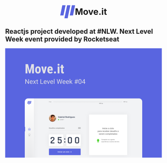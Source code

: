 <h1 style="display: flex; align-items: center; justify-content: center; align-content: center; ">
  <img alt="Move.it Logo" title="#MoveitLogo" src="./images/Logo.png" />
  <strong>Move.it</strong>
</h1>
 
<h2>
 Reactjs project developed at #NLW. Next Level Week event provided by Rocketseat
</h2>

<img alt="Move.it Cover" title="#MoveitCover" src="./images/Capa.png" />
